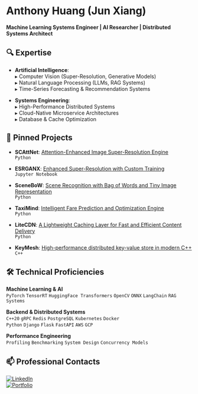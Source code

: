 # Anthony Huang (Jun Xiang)
**Machine Learning Systems Engineer | AI Researcher | Distributed Systems Architect**

## 🔍 Expertise
- **Artificial Intelligence**:  
   ▸ Computer Vision (Super-Resolution, Generative Models)  
  ▸ Natural Language Processing (LLMs, RAG Systems)  
  ▸ Time-Series Forecasting & Recommendation Systems  

- **Systems Engineering**:  
   ▸ High-Performance Distributed Systems  
  ▸ Cloud-Native Microservice Architectures  
  ▸ Database & Cache Optimization
  
## 📌 Pinned Projects

- **SCAttNet**: [Attention-Enhanced Image Super-Resolution Engine](https://github.com/anthonyhuang19/SCAttNet)  
  `Python`

- **ESRGANX**: [Enhanced Super-Resolution with Custom Training](https://github.com/anthonyhuang19/ESRGANX)  
  `Jupyter Notebook`

- **SceneBoW**: [Scene Recognition with Bag of Words and Tiny Image Representation](https://github.com/anthonyhuang19/SceneBoW)  
  `Python`

- **TaxiMind**: [Intelligent Fare Prediction and Optimization Engine](https://github.com/anthonyhuang19/TaxiMind)  
  `Python`

- **LiteCDN**: [A Lightweight Caching Layer for Fast and Efficient Content Delivery](https://github.com/anthonyhuang19/LiteCDN)  
  `Python`

- **KeyMesh**: [High-performance distributed key-value store in modern C++](https://github.com/anthonyhuang19/KeyMesh)  
  `C++`
  
##  🛠 Technical Proficiencies

**Machine Learning & AI**  
`PyTorch` `TensorRT` `HuggingFace Transformers` `OpenCV` `ONNX` `LangChain` `RAG Systems`

**Backend & Distributed Systems**  
`C++20` `gRPC` `Redis` `PostgreSQL` `Kubernetes` `Docker`  
`Python` `Django` `Flask` `FastAPI` `AWS` `GCP`

**Performance Engineering**  
`Profiling` `Benchmarking` `System Design` `Concurrency Models`

##  📫 Professional Contacts
[![LinkedIn](https://img.shields.io/badge/Connect_on_LinkedIn-0077B5?style=for-the-badge&logo=linkedin)](https://linkedin.com/in/junxianglucky)  
[![Portfolio](https://img.shields.io/badge/View_Portfolio-FF5722?style=for-the-badge&logo=github)](https://anthonyhuang19.github.io)
